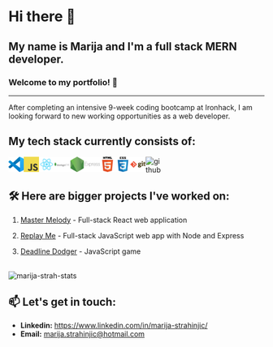 ### <h1>Hi there 👋</h1>

<h2>My name is Marija and I'm a full stack MERN developer.</h2>

<h3>Welcome to my portfolio! 🚀</h3>

-------
After completing an intensive 9-week coding bootcamp at Ironhack, I am looking forward to new working opportunities as a web developer.

<h2>My tech stack <b>currently</b> consists of:</h2>

<img align="left" alt="vss" width="30px" src="https://raw.githubusercontent.com/github/explore/80688e429a7d4ef2fca1e82350fe8e3517d3494d/topics/visual-studio-code/visual-studio-code.png"/>
<img align="left" alt="js" width="30px" src="https://raw.githubusercontent.com/github/explore/80688e429a7d4ef2fca1e82350fe8e3517d3494d/topics/javascript/javascript.png"/>
<img align="left" alt="react" width="30px" src="https://raw.githubusercontent.com/github/explore/80688e429a7d4ef2fca1e82350fe8e3517d3494d/topics/react/react.png"/>
<img align="left" alt="mongodb" width="30px" src="https://raw.githubusercontent.com/github/explore/80688e429a7d4ef2fca1e82350fe8e3517d3494d/topics/mongodb/mongodb.png"/>
<img align="left" alt="node" width="30px" src="https://raw.githubusercontent.com/github/explore/80688e429a7d4ef2fca1e82350fe8e3517d3494d/topics/nodejs/nodejs.png"/>
<img align="left" alt="express" width="30px" src="https://raw.githubusercontent.com/github/explore/80688e429a7d4ef2fca1e82350fe8e3517d3494d/topics/express/express.png"/>
<img align="left" alt="html" width="30px" src="https://raw.githubusercontent.com/github/explore/80688e429a7d4ef2fca1e82350fe8e3517d3494d/topics/html/html.png"/>
<img align="left" alt="css" width="30px" src="https://raw.githubusercontent.com/github/explore/80688e429a7d4ef2fca1e82350fe8e3517d3494d/topics/css/css.png"/>
<img align="left" alt="git" width="30px" src="https://raw.githubusercontent.com/github/explore/80688e429a7d4ef2fca1e82350fe8e3517d3494d/topics/git/git.png"/>
<img align="left" alt="github" width="30px" src="https://user-images.githubusercontent.com/3369400/139448065-39a229ba-4b06-434b-bc67-616e2ed80c8f.png"/>

<br />
<br />
     
<h2>🛠️ Here are bigger projects I've worked on:</h2>

  1. <a href="https://master-melody.netlify.app" target="_blank">Master Melody<a/> - Full-stack React web application

  2. <a href="http://replay-me.herokuapp.com/" target="_blank">Replay Me</a> - Full-stack JavaScript web app with Node and Express

  3. <a href="https://github.com/marija-strah/deadline-dodger" target="_blank">Deadline Dodger</a> - JavaScript game

<br />

<img align="left" alt="marija-strah-stats" src="https://github-readme-stats.vercel.app/api?username=marija-strah"/>

<br />
     
<h2>📫 Let's get in touch:</h2>

- <b>Linkedin:</b> https://www.linkedin.com/in/marija-strahinjic/
- <b>Email:</b> marija.strahinjic@hotmail.com
  
<!--
**marija-strah/marija-strah** is a ✨ _special_ ✨ repository because its `README.md` (this file) appears on your GitHub profile.

Here are some ideas to get you started:

- 🔭 I’m currently working on ...
- 🌱 I’m currently learning ...
- 👯 I’m looking to collaborate on ...
- 🤔 I’m looking for help with ...
- 💬 Ask me about ...
- 📫 How to reach me: ...
- 😄 Pronouns: ...
- ⚡ Fun fact: ...
-->
